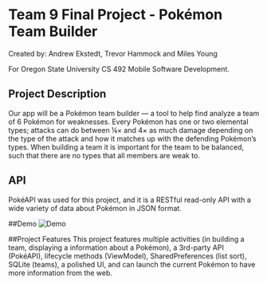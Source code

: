 # Team 9 Final Project - Pokémon Team Builder
Created by: Andrew Ekstedt, Trevor Hammock and Miles Young

For Oregon State University CS 492 Mobile Software Development.

## Project Description
Our app will be a Pokémon team builder — a tool to help find analyze a team of 6 Pokémon for weaknesses. Every Pokémon has one or two elemental types; attacks can do between ¼× and 4× as much damage depending on the type of the attack and how it matches up with the defending Pokémon’s types. When building a team it is important for the team to be balanced, such that there are no types that all members are weak to.

## API
PokéAPI was used for this project, and it is a RESTful read-only API with a wide variety of data about Pokémon in JSON format.

##Demo
![Demo](https://user-images.githubusercontent.com/10273995/54655742-470fd500-4a80-11e9-8f91-93e52ef454ff.gif)

##Project Features
This project features multiple activities (in building a team, displaying a information about a Pokémon), a 3rd-party API (PokéAPI), lifecycle methods (ViewModel), SharedPreferences (list sort), SQLite (teams), a polished UI, and can launch the current Pokémon to have more information from the web. 